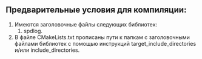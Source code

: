 ## Предварительные условия для компиляции:
1. Имеются заголовочные файлы следующих библиотек:
   1. spdlog.
2. В файле CMakeLists.txt прописаны пути к папкам с заголовочными файлами библиотек с помощью инструкций
   target_include_directories и/или include_directories.